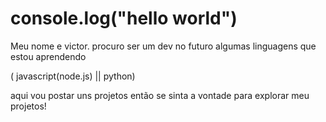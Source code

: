 # console.log("hello world")

Meu nome e victor. procuro ser um dev no futuro
algumas linguagens que estou aprendendo

( javascript(node.js) || python)

aqui vou postar uns projetos 
então se sinta a vontade para explorar meu projetos!
